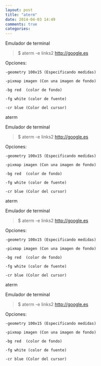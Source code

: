 ```yaml
---
layout: post
title: "aterm"
date: 2014-04-03 14:49
comments: true
categories: 
---
```

Emulador de terminal 

>$ aterm -e links2 http://google.es 

Opciones: 

	-geometry 100x15 (Especificando medidas) 

	-pixmap imagen (Con una imagen de fondo) 

	-bg red  (color de fondo) 

	-fg white (color de fuente) 

	-cr blue (Color del cursor) 

aterm 

Emulador de terminal 

>$ aterm -e links2 http://google.es 

Opciones: 

	-geometry 100x15 (Especificando medidas) 

	-pixmap imagen (Con una imagen de fondo) 

	-bg red  (color de fondo) 

	-fg white (color de fuente) 

	-cr blue (Color del cursor) 

aterm 

Emulador de terminal 

>$ aterm -e links2 http://google.es 

Opciones: 

	-geometry 100x15 (Especificando medidas) 

	-pixmap imagen (Con una imagen de fondo) 

	-bg red  (color de fondo) 

	-fg white (color de fuente) 

	-cr blue (Color del cursor) 

aterm 

Emulador de terminal 

>$ aterm -e links2 http://google.es 

Opciones: 

	-geometry 100x15 (Especificando medidas) 

	-pixmap imagen (Con una imagen de fondo) 

	-bg red  (color de fondo) 

	-fg white (color de fuente) 

	-cr blue (Color del cursor) 

